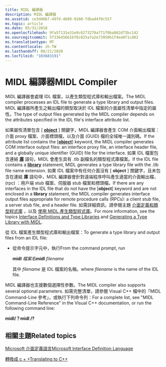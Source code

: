 ```yaml
---
title: MIDL 編譯器
description: MIDL 編譯器
ms.assetid: ce3d40b7-49fd-4689-9100-fdbad4f0c557
ms.topic: article
ms.date: 05/31/2018
ms.openlocfilehash: 9fa57131e31e9c6273270a771f9ba862d73bc142
ms.sourcegitcommit: 5f33645661bf8c825a7a2e73950b1f4ea0f1cd82
ms.translationtype: MT
ms.contentlocale: zh-TW
ms.lasthandoff: 08/21/2020
ms.locfileid: "103683191"
---
```

# <a name="midl-compiler"></a><span data-ttu-id="c23b0-103">MIDL 編譯器</span><span class="sxs-lookup"><span data-stu-id="c23b0-103">MIDL Compiler</span></span>

<span data-ttu-id="c23b0-104">MIDL 編譯器會處理 IDL 檔案，以產生類型程式庫和輸出檔案。</span><span class="sxs-lookup"><span data-stu-id="c23b0-104">The MIDL compiler processes an IDL file to generate a type library and output files.</span></span> <span data-ttu-id="c23b0-105">MIDL 編譯器所產生之輸出檔的類型取決於 IDL 檔案的介面屬性清單中指定的屬性。</span><span class="sxs-lookup"><span data-stu-id="c23b0-105">The type of output files generated by the MIDL compiler depends on the attributes specified in the IDL file's interface attribute list.</span></span>

<span data-ttu-id="c23b0-106">如果屬性清單包含 \[ [**object**](/windows/desktop/Midl/object) \] 關鍵字，MIDL 編譯器會產生 COM 介面輸出檔案：介面 proxy 檔案、介面標頭檔，以及介面 (GUID) 檔的全域唯一識別碼。</span><span class="sxs-lookup"><span data-stu-id="c23b0-106">If the attribute list contains the \[[**object**](/windows/desktop/Midl/object)\] keyword, the MIDL compiler generates COM interface output files: an interface proxy file, an interface header file, and a globally unique identifier (GUID) file for the interface.</span></span> <span data-ttu-id="c23b0-107">如果 IDL 檔案包含連結 [**庫**](/windows/desktop/Midl/library) 語句，MIDL 會產生具有 .tlb 副檔名的類型程式庫檔案。</span><span class="sxs-lookup"><span data-stu-id="c23b0-107">If the IDL file contains a [**library**](/windows/desktop/Midl/library) statement, MIDL generates a type library file with the .tlb file name extension.</span></span> <span data-ttu-id="c23b0-108">如果 IDL 檔案中有任何介面沒有 \[ **object** \] 關鍵字，且未包含在連結 **庫** 語句中，MIDL 編譯器會針對遠端程序呼叫產生適當的介面輸出檔， (rpc) ：用戶端 stub 檔案、伺服器 stub 檔案和標頭檔。</span><span class="sxs-lookup"><span data-stu-id="c23b0-108">If there are any interfaces in the IDL file that do not have the \[**object**\] keyword and are not enclosed in a **library** statement, the MIDL compiler generates interface output files appropriate for remote procedure calls (RPCs): a client stub file, a server stub file, and a header file.</span></span> <span data-ttu-id="c23b0-109">如需詳細資訊，請參閱主題 [介面定義和類型程式庫](/windows/desktop/Midl/interface-definitions-and-type-libraries) ，以及 [使用 MIDL 產生類型程式庫](/windows/desktop/Midl/generating-a-type-library-with-midl-2)。</span><span class="sxs-lookup"><span data-stu-id="c23b0-109">For more information, see the topics [Interface Definitions and Type Libraries](/windows/desktop/Midl/interface-definitions-and-type-libraries) and [Generating a Type Library with MIDL](/windows/desktop/Midl/generating-a-type-library-with-midl-2).</span></span>

<span data-ttu-id="c23b0-110">從 IDL 檔案產生類型程式庫和輸出檔案：</span><span class="sxs-lookup"><span data-stu-id="c23b0-110">To generate a type library and output files from an IDL file:</span></span>

-   <span data-ttu-id="c23b0-111">從命令提示字元中，執行</span><span class="sxs-lookup"><span data-stu-id="c23b0-111">From the command prompt, run</span></span>

    <span data-ttu-id="c23b0-112">**midl** *檔案名*</span><span class="sxs-lookup"><span data-stu-id="c23b0-112">**midl** *filename*</span></span>

    <span data-ttu-id="c23b0-113">其中 *filename* 是 IDL 檔案的名稱。</span><span class="sxs-lookup"><span data-stu-id="c23b0-113">where *filename* is the name of the IDL file.</span></span>

<span data-ttu-id="c23b0-114">MIDL 編譯器也支援數個選擇性參數。</span><span class="sxs-lookup"><span data-stu-id="c23b0-114">The MIDL compiler also supports several optional parameters.</span></span> <span data-ttu-id="c23b0-115">如需完整清單，請參閱 Visual C++ 檔中的「MIDL Command-Line 參考」，或執行下列命令列：</span><span class="sxs-lookup"><span data-stu-id="c23b0-115">For a complete list, see "MIDL Command-Line Reference" in the Visual C++ documentation, or run the following command line:</span></span>

<span data-ttu-id="c23b0-116">**midl/？**</span><span class="sxs-lookup"><span data-stu-id="c23b0-116">**midl /?**</span></span>

## <a name="related-topics"></a><span data-ttu-id="c23b0-117">相關主題</span><span class="sxs-lookup"><span data-stu-id="c23b0-117">Related topics</span></span>

<dl> <dt>

[<span data-ttu-id="c23b0-118">Microsoft 介面定義語言</span><span class="sxs-lookup"><span data-stu-id="c23b0-118">Microsoft Interface Definition Language</span></span>](/windows/desktop/Midl/midl-start-page)
</dt> <dt>

[<span data-ttu-id="c23b0-119">轉換成 c + +</span><span class="sxs-lookup"><span data-stu-id="c23b0-119">Translating to C++</span></span>](translating-to-c--.md)
</dt> </dl>

 

 